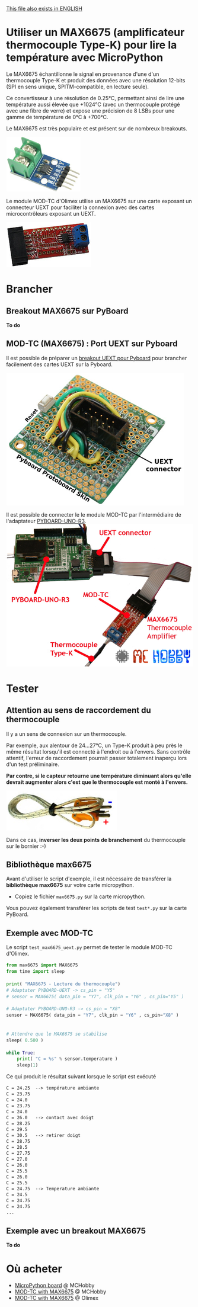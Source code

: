 [This file also exists in ENGLISH](readme_ENG.md)

# Utiliser un MAX6675 (amplificateur thermocouple Type-K) pour lire la température avec MicroPython

Le MAX6675 échantillonne le signal en provenance d'une d'un thermocouple Type-K et produit des données avec une résolution 12-bits (SPI en sens unique, SPITM-compatible, en lecture seule).

Ce convertisseur à une résolution de 0.25°C, permettant ainsi de lire une température aussi élevée que +1024°C (avec un thermocouple protégé avec une fibre de verre) et expose une précision de 8 LSBs pour une gamme de température de 0°C à +700°C.

Le MAX6675 est très populaire et est présent sur de nombreux breakouts.

![MAX6675 breakout](docs/_static/max6675-breakout-3.jpg)

Le module MOD-TC d'Olimex utilise un MAX6675 sur une carte exposant un connecteur UEXT pour faciliter la connexion avec des cartes microcontrôleurs exposant un UEXT.

![MOD-TC d'Olimex avec MAX6675](docs/_static/mod-tc.jpg)

# Brancher

##  Breakout MAX6675 sur PyBoard

__To do__

## MOD-TC (MAX6675) : Port UEXT sur Pyboard

Il est possible de préparer un [breakout UEXT pour Pyboard](https://github.com/mchobby/pyboard-driver/tree/master/UEXT) pour brancher facilement des cartes UEXT sur la Pyboard.

![MAX6675 to Pyboard-UNO-R3](docs/_static/UEXT-Breakout-LowRes.jpg)

Il est possible de connecter le le module MOD-TC par l'intermédiaire de l'adaptateur [PYBOARD-UNO-R3](https://github.com/mchobby/pyboard-driver/tree/master/UNO-R3).
![MAX6675 to Pyboard-UNO-R3](docs/_static/max6675-to-PYBOARD-UNO-R3.jpg)

# Tester

## Attention au sens de raccordement du thermocouple
Il y a un sens de connexion sur un thermocouple.

Par exemple, aux alentour de 24...27°C, un Type-K produit à peu près le même résultat lorsqu'il est connecté à l'endroit ou à l'envers.
Sans contrôle attentif, l'erreur de raccordement pourrait passer totalement inaperçu lors d'un test préliminaire.

__Par contre, si le capteur retourne une température diminuant alors qu'elle devrait augmenter alors c'est que le thermocouple est monté à l'envers.__

![thermocouple type-k polarisé](docs/_static/type-k.jpg)

Dans ce cas, __inverser les deux points de branchement__ du thermocouple sur le bornier :-)

## Bibliothèque max6675

Avant d'utiliser le script d'exemple, il est nécessaire de transférer la __bibliothèque max6675__ sur votre carte micropython.
* Copiez le fichier `max6675.py` sur la carte micropython.

Vous pouvez également transférer les scripts de test `test*.py` sur la carte PyBoard.

## Exemple avec MOD-TC

Le script `test_max6675_uext.py` permet de tester le module MOD-TC d'Olimex.

``` python
from max6675 import MAX6675
from time import sleep

print( "MAX6675 - Lecture du thermocouple")
# Adaptater PYBOARD-UEXT -> cs_pin = "Y5"
# sensor = MAX6675( data_pin = "Y7", clk_pin = "Y6" , cs_pin="Y5" )

# Adaptater PYBOARD-UNO-R3 -> cs_pin = "X8"
sensor = MAX6675( data_pin = "Y7", clk_pin = "Y6" , cs_pin="X8" )


# Attendre que le MAX6675 se stabilise
sleep( 0.500 )

while True:
	print( "C = %s" % sensor.temperature )
	sleep(1)
```

Ce qui produit le résultat suivant lorsque le script est exécuté

```
C = 24.25  --> température ambiante
C = 23.75
C = 24.0
C = 23.75
C = 24.0
C = 26.0   --> contact avec doigt
C = 28.25
C = 29.5
C = 30.5   --> retirer doigt
C = 28.75
C = 28.5
C = 27.75
C = 27.0
C = 26.0
C = 25.5
C = 26.0
C = 25.5
C = 24.75  --> Temperature ambiante
C = 24.5
C = 24.75
C = 24.75
...
```

## Exemple avec un breakout MAX6675

__To do__

# Où acheter
* [MicroPython board](https://shop.mchobby.be/fr/56-micropython) @ MCHobby
* [MOD-TC with MAX6675](https://shop.mchobby.be/fr/nouveaute/1623-mod-tc-interface-thermo-couple-type-k-avec-max6675-et-connecteur-uext-3232100016231-olimex.html) @ MCHobby
* [MOD-TC with MAX6675](https://www.olimex.com/Products/Modules/Sensors/MOD-TC/open-source-hardware) @ Olimex
